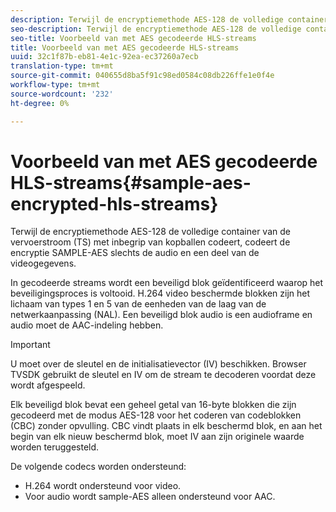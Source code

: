 ```yaml
---
description: Terwijl de encryptiemethode AES-128 de volledige container van de vervoerstroom (TS) met inbegrip van kopballen codeert, codeert de encryptie SAMPLE-AES slechts de audio en een deel van de videogegevens.
seo-description: Terwijl de encryptiemethode AES-128 de volledige container van de vervoerstroom (TS) met inbegrip van kopballen codeert, codeert de encryptie SAMPLE-AES slechts de audio en een deel van de videogegevens.
seo-title: Voorbeeld van met AES gecodeerde HLS-streams
title: Voorbeeld van met AES gecodeerde HLS-streams
uuid: 32c1f87b-eb81-4e1c-92ea-ec37260a7ecb
translation-type: tm+mt
source-git-commit: 040655d8ba5f91c98ed0584c08db226ffe1e0f4e
workflow-type: tm+mt
source-wordcount: '232'
ht-degree: 0%

---
```



# Voorbeeld van met AES gecodeerde HLS-streams{#sample-aes-encrypted-hls-streams}

Terwijl de encryptiemethode AES-128 de volledige container van de vervoerstroom (TS) met inbegrip van kopballen codeert, codeert de encryptie SAMPLE-AES slechts de audio en een deel van de videogegevens.

In gecodeerde streams wordt een beveiligd blok geïdentificeerd waarop het beveiligingsproces is voltooid. H.264 video beschermde blokken zijn het lichaam van types 1 en 5 van de eenheden van de laag van de netwerkaanpassing (NAL). Een beveiligd blok audio is een audioframe en audio moet de AAC-indeling hebben.

>[!IMPORTANT]
>
>U moet over de sleutel en de initialisatievector (IV) beschikken. Browser TVSDK gebruikt de sleutel en IV om de stream te decoderen voordat deze wordt afgespeeld.

Elk beveiligd blok bevat een geheel getal van 16-byte blokken die zijn gecodeerd met de modus AES-128 voor het coderen van codeblokken (CBC) zonder opvulling. CBC vindt plaats in elk beschermd blok, en aan het begin van elk nieuw beschermd blok, moet IV aan zijn originele waarde worden teruggesteld.

De volgende codecs worden ondersteund:

* H.264 wordt ondersteund voor video.
* Voor audio wordt sample-AES alleen ondersteund voor AAC.

